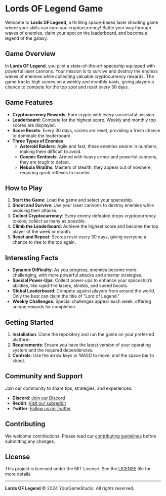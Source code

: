 # Lords OF Legend Game

Welcome to **Lords OF Legend**, a thrilling space-based laser shooting game where your skills can earn you cryptocurrency! Battle your way through waves of enemies, claim your spot on the leaderboard, and become a legend of the galaxy.

## Game Overview

In **Lords OF Legend**, you pilot a state-of-the-art spaceship equipped with powerful laser cannons. Your mission is to survive and destroy the endless waves of enemies while collecting valuable cryptocurrency rewards. The game tracks high scores on a weekly and monthly basis, giving players a chance to compete for the top spot and reset every 30 days.

## Game Features

- **Cryptocurrency Rewards**: Earn crypto with every successful mission.
- **Leaderboard**: Compete for the highest score. Weekly and monthly top scores are displayed.
- **Score Resets**: Every 30 days, scores are reset, providing a fresh chance to dominate the leaderboard.
- **Three Types of Enemies**:
  - **Asteroid Raiders**: Agile and fast, these enemies swarm in numbers, making them difficult to avoid.
  - **Cosmic Sentinels**: Armed with heavy armor and powerful cannons, they are tough to defeat.
  - **Nebula Wraiths**: Masters of stealth, they appear out of nowhere, requiring quick reflexes to counter.

## How to Play

1. **Start the Game**: Load the game and select your spaceship.
2. **Shoot and Survive**: Use your laser cannons to destroy enemies while avoiding their attacks.
3. **Collect Cryptocurrency**: Every enemy defeated drops cryptocurrency tokens, collect as many as possible.
4. **Climb the Leaderboard**: Achieve the highest score and become the top player of the week or month.
5. **Reset and Repeat**: Scores reset every 30 days, giving everyone a chance to rise to the top again.

## Interesting Facts

- **Dynamic Difficulty**: As you progress, enemies become more challenging, with more powerful attacks and smarter strategies.
- **Special Power-Ups**: Collect power-ups to enhance your spaceship’s abilities, like rapid-fire lasers, shields, and speed boosts.
- **Global Leaderboard**: Compete against players from around the world. Only the best can claim the title of "Lord of Legend."
- **Weekly Challenges**: Special challenges appear each week, offering unique rewards for completion.

## Getting Started

1. **Installation**: Clone the repository and run the game on your preferred platform.
2. **Requirements**: Ensure you have the latest version of your operating system and the required dependencies.
3. **Controls**: Use the arrow keys or WASD to move, and the space bar to shoot.

## Community and Support

Join our community to share tips, strategies, and experiences:

- **Discord**: [Join our Discord](https://discord.gg/yourdiscordlink)
- **Reddit**: [Visit our subreddit](https://reddit.com/r/yourgame)
- **Twitter**: [Follow us on Twitter](https://twitter.com/yourgame)

## Contributing

We welcome contributions! Please read our [contributing guidelines](CONTRIBUTING.md) before submitting any changes.

## License

This project is licensed under the MIT License. See the [LICENSE](LICENSE) file for more details.

---

**Lords OF Legend** © 2024 YourGameStudio. All rights reserved.
